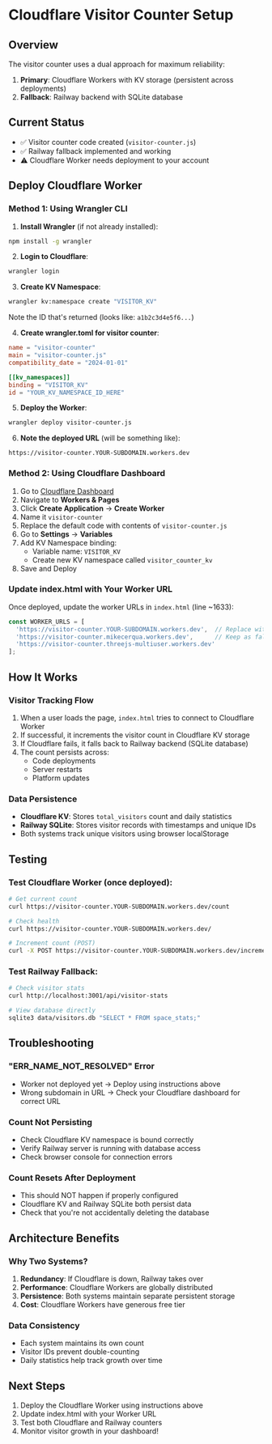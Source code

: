 # Cloudflare Visitor Counter Setup

## Overview
The visitor counter uses a dual approach for maximum reliability:
1. **Primary**: Cloudflare Workers with KV storage (persistent across deployments)
2. **Fallback**: Railway backend with SQLite database

## Current Status
- ✅ Visitor counter code created (`visitor-counter.js`)
- ✅ Railway fallback implemented and working
- ⚠️ Cloudflare Worker needs deployment to your account

## Deploy Cloudflare Worker

### Method 1: Using Wrangler CLI

1. **Install Wrangler** (if not already installed):
```bash
npm install -g wrangler
```

2. **Login to Cloudflare**:
```bash
wrangler login
```

3. **Create KV Namespace**:
```bash
wrangler kv:namespace create "VISITOR_KV"
```
Note the ID that's returned (looks like: `a1b2c3d4e5f6...`)

4. **Create wrangler.toml for visitor counter**:
```toml
name = "visitor-counter"
main = "visitor-counter.js"
compatibility_date = "2024-01-01"

[[kv_namespaces]]
binding = "VISITOR_KV"
id = "YOUR_KV_NAMESPACE_ID_HERE"
```

5. **Deploy the Worker**:
```bash
wrangler deploy visitor-counter.js
```

6. **Note the deployed URL** (will be something like):
```
https://visitor-counter.YOUR-SUBDOMAIN.workers.dev
```

### Method 2: Using Cloudflare Dashboard

1. Go to [Cloudflare Dashboard](https://dash.cloudflare.com)
2. Navigate to **Workers & Pages**
3. Click **Create Application** → **Create Worker**
4. Name it `visitor-counter`
5. Replace the default code with contents of `visitor-counter.js`
6. Go to **Settings** → **Variables**
7. Add KV Namespace binding:
   - Variable name: `VISITOR_KV`
   - Create new KV namespace called `visitor_counter_kv`
8. Save and Deploy

### Update index.html with Your Worker URL

Once deployed, update the worker URLs in `index.html` (line ~1633):

```javascript
const WORKER_URLS = [
  'https://visitor-counter.YOUR-SUBDOMAIN.workers.dev',  // Replace with your actual URL
  'https://visitor-counter.mikecerqua.workers.dev',      // Keep as fallback
  'https://visitor-counter.threejs-multiuser.workers.dev'
];
```

## How It Works

### Visitor Tracking Flow
1. When a user loads the page, `index.html` tries to connect to Cloudflare Worker
2. If successful, it increments the visitor count in Cloudflare KV storage
3. If Cloudflare fails, it falls back to Railway backend (SQLite database)
4. The count persists across:
   - Code deployments
   - Server restarts
   - Platform updates

### Data Persistence
- **Cloudflare KV**: Stores `total_visitors` count and daily statistics
- **Railway SQLite**: Stores visitor records with timestamps and unique IDs
- Both systems track unique visitors using browser localStorage

## Testing

### Test Cloudflare Worker (once deployed):
```bash
# Get current count
curl https://visitor-counter.YOUR-SUBDOMAIN.workers.dev/count

# Check health
curl https://visitor-counter.YOUR-SUBDOMAIN.workers.dev/

# Increment count (POST)
curl -X POST https://visitor-counter.YOUR-SUBDOMAIN.workers.dev/increment
```

### Test Railway Fallback:
```bash
# Check visitor stats
curl http://localhost:3001/api/visitor-stats

# View database directly
sqlite3 data/visitors.db "SELECT * FROM space_stats;"
```

## Troubleshooting

### "ERR_NAME_NOT_RESOLVED" Error
- Worker not deployed yet → Deploy using instructions above
- Wrong subdomain in URL → Check your Cloudflare dashboard for correct URL

### Count Not Persisting
- Check Cloudflare KV namespace is bound correctly
- Verify Railway server is running with database access
- Check browser console for connection errors

### Count Resets After Deployment
- This should NOT happen if properly configured
- Cloudflare KV and Railway SQLite both persist data
- Check that you're not accidentally deleting the database

## Architecture Benefits

### Why Two Systems?
1. **Redundancy**: If Cloudflare is down, Railway takes over
2. **Performance**: Cloudflare Workers are globally distributed
3. **Persistence**: Both systems maintain separate persistent storage
4. **Cost**: Cloudflare Workers have generous free tier

### Data Consistency
- Each system maintains its own count
- Visitor IDs prevent double-counting
- Daily statistics help track growth over time

## Next Steps
1. Deploy the Cloudflare Worker using instructions above
2. Update index.html with your Worker URL
3. Test both Cloudflare and Railway counters
4. Monitor visitor growth in your dashboard!